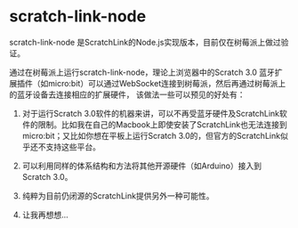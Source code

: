 # scratch-link-node

scratch-link-node 是ScratchLink的Node.js实现版本，目前仅在树莓派上做过验证。

通过在树莓派上运行scratch-link-node，理论上浏览器中的Scratch 3.0 蓝牙扩展插件（如micro:bit）可以通过WebSocket连接到树莓派，然后再通过树莓派上的蓝牙设备去连接相应的扩展硬件， 该做法一些可以预见的好处有：

1. 对于运行Scratch 3.0软件的机器来讲，可以不再受蓝牙硬件及ScratchLink软件的限制。比如我在自己的Macbook上即使安装了ScratchLink也无法连接到micro:bit；又比如你想在平板上运行Scratch 3.0的，但官方的ScratchLink似乎还不支持这些平台。

2. 可以利用同样的体系结构和方法将其他开源硬件（如Arduino）接入到Scratch 3.0。

3. 纯粹为目前仍闭源的ScratchLink提供另外一种可能性。

4. 让我再想想...

